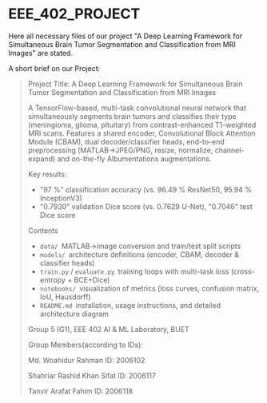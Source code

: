 # EEE_402_PROJECT
Here all necessary files of our project "A Deep Learning Framework for Simultaneous Brain Tumor Segmentation and Classification from MRI Images" are stated.

A short brief on our Project:

>Project Title:  A Deep Learning Framework for Simultaneous
                 Brain Tumor Segmentation and Classification from
                 MRI Images
>
> A TensorFlow-based, multi-task convolutional neural network that simultaneously segments brain tumors and classifies their type (meningioma, glioma, pituitary) from contrast-enhanced T1-weighted MRI scans. Features a shared encoder, Convolutional Block Attention Module (CBAM), dual decoder/classifier heads, end-to-end preprocessing (MATLAB→JPEG/PNG, resize, normalize, channel-expand) and on-the-fly Albumentations augmentations.
>
> Key results:
>
> * "97 %" classification accuracy (vs. 96.49 % ResNet50, 95.94 % InceptionV3)
> * "0.7930" validation Dice score (vs. 0.7629 U-Net), "0.7046" test Dice score
>
> Contents
>
> * `data/` MATLAB→image conversion and train/test split scripts
> * `models/` architecture definitions (encoder, CBAM, decoder & classifier heads)
> * `train.py` / `evaluate.py` training loops with multi-task loss (cross-entropy + BCE+Dice)
> * `notebooks/` visualization of metrics (loss curves, confusion matrix, IoU, Hausdorff)
> * `README.md` installation, usage instructions, and detailed architecture diagram
>
> Group 5 (G1), EEE 402 AI & ML Laboratory, BUET
>
> Group Members(according to IDs):
>
> Md. Woahidur Rahman           ID: 2006102
>
> Shahriar Rashid Khan Sifat    ID: 2006117
>
> Tanvir Arafat Fahim           ID: 2006118
